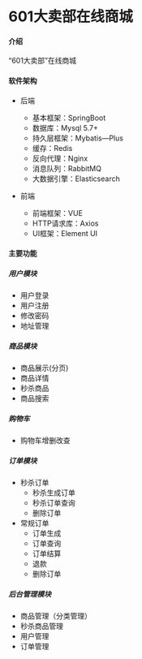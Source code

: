 # 601大卖部在线商城

#### 介绍
“601大卖部”在线商城

#### 软件架构

- 后端
  - 基本框架：SpringBoot
  - 数据库：Mysql 5.7+
  - 持久层框架：Mybatis—Plus
  - 缓存：Redis
  - 反向代理：Nginx
  - 消息队列：RabbitMQ
  - 大数据引擎：Elasticsearch

- 前端
  - 前端框架：VUE
  - HTTP请求库：Axios
  - UI框架：Element UI

#### 主要功能

##### 用户模块

- 用户登录
- 用户注册
- 修改密码
- 地址管理

##### 商品模块

- 商品展示(分页)
- 商品详情
- 秒杀商品
- 商品搜索

##### 购物车

- 购物车增删改查

##### 订单模块

- 秒杀订单
  - 秒杀生成订单
  - 秒杀订单查询
  - 删除订单
- 常规订单
  - 订单生成
  - 订单查询
  - 订单结算
  - 退款
  - 删除订单

##### 后台管理模块

- 商品管理（分类管理）
- 秒杀商品管理
- 用户管理
- 订单管理